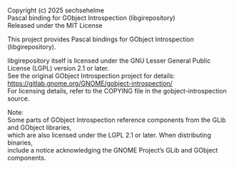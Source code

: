 Copyright (c) 2025 sechsehelme  
Pascal binding for GObject Introspection (libgirepository)  
Released under the MIT License

This project provides Pascal bindings for GObject Introspection (libgirepository).

libgirepository itself is licensed under the GNU Lesser General Public License (LGPL) version 2.1 or later.  
See the original GObject Introspection project for details: https://gitlab.gnome.org/GNOME/gobject-introspection/  
For licensing details, refer to the COPYING file in the gobject-introspection source.

Note:  
Some parts of GObject Introspection reference components from the GLib and GObject libraries,  
which are also licensed under the LGPL 2.1 or later. When distributing binaries,  
include a notice acknowledging the GNOME Project’s GLib and GObject components.

